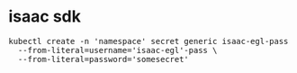 # isaac sdk

<pre>
kubectl create -n 'namespace' secret generic isaac-egl-pass \              
  --from-literal=username='isaac-egl'-pass \
  --from-literal=password='somesecret'  
</pre>
